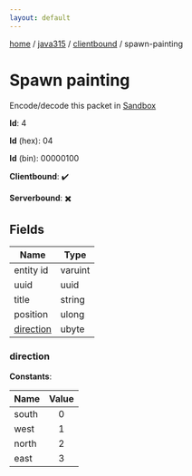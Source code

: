 ```yaml
---
layout: default
---
```


[home](/)  /  [java315](/protocol/java315)  /  [clientbound](/protocol/java315/clientbound)  /  spawn-painting

# Spawn painting

Encode/decode this packet in [Sandbox](../../../sandbox/java315#clientbound.spawn_painting)

**Id**: 4

**Id** (hex): 04

**Id** (bin): 00000100

**Clientbound**: ✔️

**Serverbound**: ✖️

## Fields

Name | Type
---|---
entity id | varuint
uuid | uuid
title | string
position | ulong
[direction](#direction) | ubyte

### direction

**Constants**:

Name | Value
---|:---:
south | 0
west | 1
north | 2
east | 3
